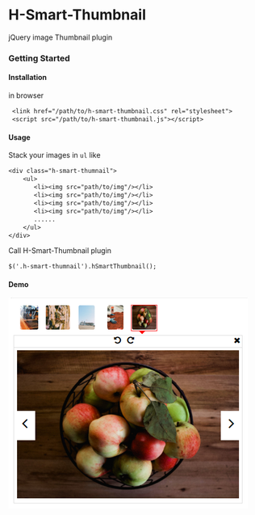 # H-Smart-Thumbnail
jQuery image Thumbnail plugin 
### Getting Started
#### Installation
in browser

     <link href="/path/to/h-smart-thumbnail.css" rel="stylesheet">
     <script src="/path/to/h-smart-thumbnail.js"></script>
#### Usage
Stack your images in `ul` like

    <div class="h-smart-thumnail">
	    <ul>
		   <li><img src="path/to/img"/></li>
		   <li><img src="path/to/img"/></li>
		   <li><img src="path/to/img"/></li>
		   <li><img src="path/to/img"/></li> 
		   ......
	    </ul>
    </div>
Call H-Smart-Thumbnail plugin

    $('.h-smart-thumnail').hSmartThumbnail();
#### Demo
![enter image description here](https://github.com/HaxxanRaxa/H-Smart-Thumbnail/raw/master/demo.png)

